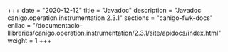 +++
date        = "2020-12-12"
title       = "Javadoc"
description = "Javadoc canigo.operation.instrumentation 2.3.1"
sections    = "canigo-fwk-docs"
enllac		= "/documentacio-llibreries/canigo.operation.instrumentation/2.3.1/site/apidocs/index.html"
weight		= 1
+++
